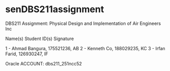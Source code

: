 # senDBS211assignment
DBS211 Assignment: Physical Design and Implementation of Air Engineers Inc

Name(s)               Student ID(s)                Signature 
 
1 - Ahmad Bangura, 175521236, AB 
2 - Kenneth Co, 188029235, KC 
3 - Irfan Farid, 126930247, IF 
 

Oracle ACCOUNT:  dbs211_251ncc52  

